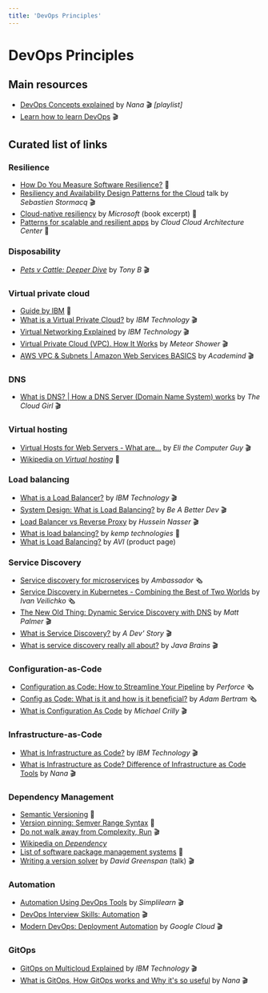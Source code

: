 ```yaml
---
title: 'DevOps Principles'
---
```



DevOps Principles
=================

## Main resources

* [DevOps Concepts explained](https://www.youtube.com/playlist?list=PLy7NrYWoggjwV7qC4kmgbgtFBsqkrsefG) by *Nana* 🎬 *[playlist]*
* [Learn how to learn DevOps](https://www.youtube.com/watch?v=Cthla7KqU04) 🎬 


## Curated list of links

### Resilience

* [How Do You Measure Software Resilience?](https://www.it-cisq.org/cisq-files/pdf/How-Do-You-Measure-Software-Resilience-CISQ.pdf) 📖
* [Resiliency and Availability Design Patterns for the Cloud](https://www.youtube.com/watch?v=MCpjEiemsRg) talk by *Sebastien Stormacq* 🎬
* [Cloud-native resiliency](https://docs.microsoft.com/en-us/dotnet/architecture/cloud-native/resiliency) by *Microsoft* (book excerpt) 📖
* [Patterns for scalable and resilient apps](https://cloud.google.com/architecture/scalable-and-resilient-apps) by *Cloud Cloud Architecture Center* 📖


### Disposability

* [*Pets v Cattle: Deeper Dive*](https://www.youtube.com/watch?v=zWgq6sd1Ols) by *Tony B* 🎬


### Virtual private cloud

* [Guide by IBM](https://www.ibm.com/cloud/learn/vpc) 📖
* [What is a Virtual Private Cloud?](https://www.youtube.com/watch?v=NbkPRn1mqlU) by *IBM Technology* 🎬
* [Virtual Networking Explained](https://www.youtube.com/watch?v=u0TgGIn2LIM) by *IBM Technology* 🎬
* [Virtual Private Cloud (VPC). How It Works](https://www.youtube.com/watch?v=3MCkgezbxQQ) by *Meteor Shower* 🎬
* [AWS VPC & Subnets | Amazon Web Services BASICS](https://www.youtube.com/watch?v=bGDMeD6kOz0&t=67s) by *Academind* 🎬


### DNS

* [What is DNS? | How a DNS Server (Domain Name System) works](https://www.youtube.com/watch?v=g6R9gRWIIK8) by *The Cloud Girl* 🎬


### Virtual hosting

* [Virtual Hosts for Web Servers - What are...](https://www.youtube.com/watch?v=MmMEbLCt_-c) by *Eli the Computer Guy* 🎬
* [Wikipedia on *Virtual hosting*](https://en.wikipedia.org/wiki/Virtual_hosting) 📖


### Load balancing

* [What is a Load Balancer?](https://www.youtube.com/watch?v=sCR3SAVdyCc) by *IBM Technology* 🎬
* [System Design: What is Load Balancing?](https://www.youtube.com/watch?v=gMIslJN44P0) by *Be A Better Dev* 🎬
* [Load Balancer vs Reverse Proxy](https://www.youtube.com/watch?v=S8J2fkN2FeI) by *Hussein Nasser* 🎬
* [What is load balancing?](https://kemptechnologies.com/what-is-load-balancing/) by *kemp technologies* 📖
* [What is Load Balancing?](https://avinetworks.com/what-is-load-balancing/) by *AVI* (product page)


### Service Discovery

* [Service discovery for microservices](https://www.getambassador.io/resources/service-discovery-microservices/) by *Ambassador* 🗞
* [Service Discovery in Kubernetes - Combining the Best of Two Worlds](https://iximiuz.com/en/posts/service-discovery-in-kubernetes/) by *Ivan Veilichko* 🗞
* [The New Old Thing: Dynamic Service Discovery with DNS](https://www.youtube.com/watch?v=o7DdqhFFDZw) by *Matt Palmer* 🎬
* [What is Service Discovery?](https://www.youtube.com/watch?v=v4u7m2Im7ng) by *A Dev' Story* 🎬
* [What is service discovery really all about?](https://www.youtube.com/watch?v=GboiMJm6WlA&t=117s) by *Java Brains* 🎬


### Configuration-as-Code

* [Configuration as Code: How to Streamline Your Pipeline](https://www.perforce.com/blog/vcs/configuration-as-code) by *Perforce* 🗞
* [Config as Code: What is it and how is it beneficial?](https://octopus.com/blog/config-as-code-what-is-it-how-is-it-beneficial) by *Adam Bertram* 🗞
* [What is Configuration As Code](https://www.youtube.com/watch?v=Vh6qJ1RzvQk) by *Michael Crilly* 🎬


### Infrastructure-as-Code

* [What is Infrastructure as Code?](https://www.youtube.com/watch?v=zWw2wuiKd5o) by *IBM Technology* 🎬
* [What is Infrastructure as Code? Difference of Infrastructure as Code Tools](https://www.youtube.com/watch?v=POPP2WTJ8es) by *Nana* 🎬


### Dependency Management

* [Semantic Versioning](https://semver.org) 📖
* [Version pinning: Semver Range Syntax](https://devhints.io/semver) 📖
* [Do not walk away from Complexity, Run](https://www.youtube.com/watch?v=nZcLHkORdHE) 🎬
* [Wikipedia on *Dependency*](https://en.wikipedia.org/wiki/Dependency_(computer_science))
* [List of software package management systems](https://en.wikipedia.org/wiki/List_of_software_package_management_systems) 📖
* [Writing a version solver](https://www.youtube.com/watch?v=IWSaZfSVnFM) by *David Greenspan* (talk) 🎬


### Automation

* [Automation Using DevOps Tools](https://www.youtube.com/watch?v=znPQocAIH7w) by *Simplilearn* 🎬
* [DevOps Interview Skills: Automation](https://www.youtube.com/watch?v=n6plJsurIgE&t=60s) 🎬
* [Modern DevOps: Deployment Automation](https://www.youtube.com/watch?v=rSAkwyhpRfs) by *Google Cloud* 🎬


### GitOps

* [GitOps on Multicloud Explained](https://www.youtube.com/watch?v=tQtni2st3xo) by *IBM Technology* 🎬
* [What is GitOps, How GitOps works and Why it's so useful](https://www.youtube.com/watch?v=f5EpcWp0THw) by *Nana* 🎬
